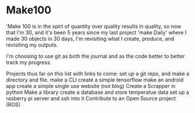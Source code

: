 # Make100
'Make 100 is in the spirt  of quantity over quality results in quality, so now that I'm 30, and it's been 5 years since my last project 'make Daily' where I made 30 objects in 30 days, I'm revisiting what I create, produce, and revisiting my outputs.

I'm choosing to use git as both the journal and as the code better to better track my progress.

Projects thus far on this list with links to come:
set up a git repo, and make a directory and file.
make a CLI
create a simple tensorflow
make an android app
create a simple single use website (not blog)
Create a Scrapper in python
Make a library
create a database and store temperatue data
set up a rasberry pi server and ssh into it
Contribute to an Open Source project (ROS)
